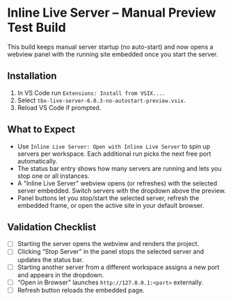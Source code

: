 # Inline Live Server – Manual Preview Test Build

This build keeps manual server startup (no auto-start) and now opens a webview panel with the running site embedded once you start the server.

## Installation

1. In VS Code run `Extensions: Install from VSIX...`.
2. Select `tbx-live-server-6.0.3-no-autostart-preview.vsix`.
3. Reload VS Code if prompted.

## What to Expect

- Use `Inline Live Server: Open with Inline Live Server` to spin up servers per workspace. Each additional run picks the next free port automatically.
- The status bar entry shows how many servers are running and lets you stop one or all instances.
- A "Inline Live Server" webview opens (or refreshes) with the selected server embedded. Switch servers with the dropdown above the preview.
- Panel buttons let you stop/start the selected server, refresh the embedded frame, or open the active site in your default browser.

## Validation Checklist

- [ ] Starting the server opens the webview and renders the project.
- [ ] Clicking “Stop Server” in the panel stops the selected server and updates the status bar.
- [ ] Starting another server from a different workspace assigns a new port and appears in the dropdown.
- [ ] “Open in Browser” launches `http://127.0.0.1:<port>` externally.
- [ ] Refresh button reloads the embedded page.
